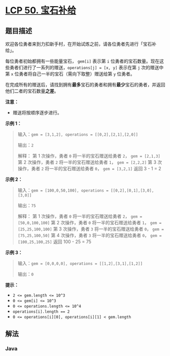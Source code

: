 # [LCP 50. 宝石补给](https://leetcode.cn/problems/WHnhjV)

## 题目描述

<!-- 这里写题目描述 -->

欢迎各位勇者来到力扣新手村，在开始试炼之前，请各位勇者先进行「宝石补给」。

每位勇者初始都拥有一些能量宝石， `gem[i]` 表示第 `i` 位勇者的宝石数量。现在这些勇者们进行了一系列的赠送，`operations[j] = [x, y]` 表示在第 `j` 次的赠送中 第 `x` 位勇者将自己一半的宝石（需向下取整）赠送给第 `y` 位勇者。

在完成所有的赠送后，请找到拥有**最多**宝石的勇者和拥有**最少**宝石的勇者，并返回他们二者的宝石数量**之差**。

**注意：**

-   赠送将按顺序逐步进行。

**示例 1：**

> 输入：`gem = [3,1,2], operations = [[0,2],[2,1],[2,0]]`
>
> 输出：`2`
>
> 解释：
> 第 1 次操作，勇者 `0` 将一半的宝石赠送给勇者 `2`， `gem = [2,1,3]`
> 第 2 次操作，勇者 `2` 将一半的宝石赠送给勇者 `1`， `gem = [2,2,2]`
> 第 3 次操作，勇者 `2` 将一半的宝石赠送给勇者 `0`， `gem = [3,2,1]`
> 返回 3 - 1 = 2

**示例 2：**

> 输入：`gem = [100,0,50,100], operations = [[0,2],[0,1],[3,0],[3,0]]`
>
> 输出：`75`
>
> 解释：
> 第 1 次操作，勇者 `0` 将一半的宝石赠送给勇者 `2`， `gem = [50,0,100,100]`
> 第 2 次操作，勇者 `0` 将一半的宝石赠送给勇者 `1`， `gem = [25,25,100,100]`
> 第 3 次操作，勇者 `3` 将一半的宝石赠送给勇者 `0`， `gem = [75,25,100,50]`
> 第 4 次操作，勇者 `3` 将一半的宝石赠送给勇者 `0`， `gem = [100,25,100,25]`
> 返回 100 - 25 = 75

**示例 3：**

> 输入：`gem = [0,0,0,0], operations = [[1,2],[3,1],[1,2]]`
>
> 输出：`0`

**提示：**

-   `2 <= gem.length <= 10^3`
-   `0 <= gem[i] <= 10^3`
-   `0 <= operations.length <= 10^4`
-   `operations[i].length == 2`
-   `0 <= operations[i][0], operations[i][1] < gem.length`

## 解法

### **Java**

```java

```
